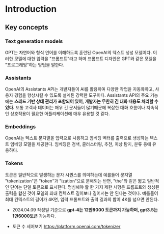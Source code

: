 # Introduction
## Key concepts
### Text generation models
GPT는 자연어와 형식 언어를 이해하도록 훈련된 OpenAI의 텍스트 생성 모델이다. 이러한 모델에 대한 입력을 "프롬프트"라고 하며 프롬프트 디자인은 GPT와 같은 모델을 "프로그래밍"하는 방법을 말한다.
### Assistants <BETA>
OpenAI의 Assistants API는 개발자들이 AI를 활용하여 다양한 작업을 자동화하고, 사용자 경험을 향상시킬 수 있도록 설계된 강력한 도구이다.
Assistants API의 주요 기능에는 <b>스레드 기반 상태 관리가 포함되어 있어, 개발자는 무한히 긴 대화 내용도 처리할 수 있다.</b> 보통 고객사 데이터는 매우 긴 문서들이 많기때문에 복잡한 대화 흐름이나 지속적인 상호작용이 필요한 어플리케이션에 매우 유용할 것 같다.
### Embeddings
OpenAI는 텍스트 문자열을 입력으로 사용하고 임베딩 벡터를 출력으로 생성하는 텍스트 임베딩 모델을 제공한다. 임베딩은 검색, 클러스터링, 추천, 이상 탐지, 분류 등에 유용하다.
### Tokens
토큰은 일반적으로 발생하는 문자 시퀀스를 의미하는데 예를들어 문자열 "tokenization"은 "token"과 "ization"으로 분해되는 반면, "the"와 같은 짧고 일반적인 단어는 단일 토큰으로 표시한다.
명심해야 할 한 가지 제한 사항은 프롬프트와 생성된 출력을 합친 것이 모델의 최대 컨텍스트 길이보다 길어서는 안 된다는 것이다.
예를들어 최대 컨텍스트의 길이가 4K면, 입력 프롬프트와 출력 결과의 합이 4K를 넘으면 안된다.

* 2024.04.09 작성일 기준으로 <b>gpt-4는 12만8000 토큰까지 가능하며, gpt3.5는 1만6000토큰</b> 가능하다.

- 토큰 수 세어보기 https://platform.openai.com/tokenizer
